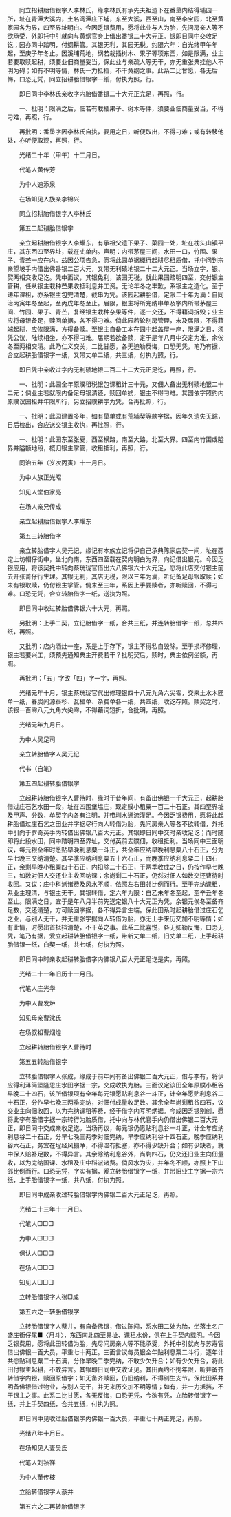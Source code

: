 <!-- { "loadSidebar": true } -->
　　同立招耕胎借银字人李林氏，缘李林氏有承先夫祖遗下在番垦内结得埔园一所，址在青潭大溪内，土名湾潭庄下埔，东至大溪，西至山，南至李宝园，北至黄家园各为界，四至界址明白。今因乏银费用，愿将此业与人为胎，先问房亲人等不欲承受，外即托中引就向与黄纲官身上借出番银二十大元正。银即日同中交收足讫；园亦同中踏明，付纲耕管。其银无利，其园无税。约限六年：自光绪甲午年起，至庚子年冬止。因溪埔荒地，纲若栽插树木、果子等项东西，如是限满，业主若要取赎起耕，须要业佃商量妥当。保此业与亲疏人等无干，亦无重张典挂他人不明为碍；如有不明等情，林氏一力抵挡，不干黄纲之事。此系二比甘愿，各无后悔，口恐无凭，同立招耕胎借银字一纸，付执为照，行。

　　即日同中李林氏亲收字内胎借番银二十大元正完足，再照，行。

　　一、批明：限满之后，佃若有栽插果子、树木等件，须要业佃商量妥当，不得刁难，再照，行。

　　再批明：番垦字因李林氏自执，要用之日，听便取出，不得刁难；或有转移他处，亦听便取观，再照，行。

　　光绪二十年（甲午）十二月日。

　　代笔人黄传芳

　　为中人速添泉

　　在场知见人族亲李锦兴

　　同立招耕胎借银字人李林氏

　　第五二起耕胎借银字

　　亲立起耕胎借银字人李耀东，有承祖父遗下果子、菜园一处，址在枕头山镇平庄，其东西四至界址，载在丈单内。声明：内带茅屋三间，水田一口，竹围、果子、青苎一应在内。兹因公项告急，愿将此园单据概行起耕尽租质借，托中问到宗亲望坡手内借出佛番银二百大元，又带无利碛地银二十二大元正。当场立字，银、契两相交收足讫。凭中面议，其银免利，该园无税，就此果园踏明四至，交付银主管耕，任从银主栽种苎果收抵利息并工资。无论年冬之丰歉，系银主之造化。至于递年课租，亦系银主包完清楚，截串为凭。该园起耕胎借，定限二十年为满：自同治丙寅年冬至起，至丙戊年冬至止。届限，银主将所完纳串单及字内所带茅屋三间、竹园、果子、青苎，复经银主栽种杂果等件，逐一交还，不得藉词拆毁；业主应将母银备足，赎回单据，各不得刁难。倘此园若轮别房管理，未及届限，不得藉端起耕，应俟限满，方得备赎。至银主自备工本在园中起盖屋一座，限满之日，须凭公议，陆续相坐，亦不得刁难。届期若欲备赎，定于是年八月中交定为准，余俟冬至两相交清。此乃仁义交关，二比甘愿，各无迫勒反悔，口恐无凭，笔乃有据，合立起耕胎借银字一纸，又带丈单二纸，共三纸，付执为照，行。

　　即日凭中亲收过字内无利碛地银二百二十二大元正足讫，再照，行。

　　一、批明：此园全年原贌租税银包课租计三十元，又佃人备出无利碛地银二十二元；倘业主若就限内备足母银清还，赎回单掳，银主不得刁难。其园依字照约内原贌议园租并年限所行，另立招贌耕字为凭，合再批照，行。

　　一、批明：此园建置多年，如有垦单或有荒埔契等款字据，因年久遗失无踪，日后检出，合应送交银主收执，再批照，行。

　　一、批明：此园东至张夏，西至横路，南至大路，北至大界。四至内竹围或隘界并隘额地段，概归银主掌管，收租抵利，再照，行。

　　同治五年（岁次丙寅）十一月日。

　　为中人族正光昭

　　知见人堂伯家亮

　　在场人亲兄传成

　　亲立起耕胎借银字人李耀东

　　第五三转胎借字

　　亲立转胎借字人吴元记，缘记有本族立记将伊自己承典陈家店契一间，址在西定上坊帽仔街中，坐北向南，东西四至载在契内明白为界，向记借出银元。今因乏银应用，将该契托中转向蔡珖珑官借出六八佛银六十大元足，愿将此店交付银主前去开张菁仔行生理。其银无利，其店无税，限以三年为满，听记备足母银取赎；如未有银取赎，仍付银主掌管。倘未至三年，系因上手要赎者，亦听赎回，不得刁难。口恐无凭，合立转胎借字一纸，送执为照。

　　即日同中收过转胎借佛银六十大元，再照。

　　另批明：上手二契，立记胎借字一纸，合共三纸，并连转胎借字一纸，总共四纸，再照。

　　又批明：店内酒灶一座，系是上手存下，银主不得私自毁除。至于损坏修理，银主若要兴工，须预先通知典主开费若干？批明契后。赎时，典主依例坐额，再照。

　　再批明：「五」字改「四」字一字，再照。

　　光绪元年十月，银主蔡珖珑官代出修理银四十八元九角六尖零，交来土水木匠单一纸，春炭间源泰杉、瓦楹单、杂费单各一纸，共四纸，收讫存照。赎契之时，该银一百零八元九角六尖零，不得藉词短折，合批明，再照。

　　光绪元年九月日。

　　为中人吴足司

　　亲立转胎借字人吴元记

　　代书（自笔）

　　第五四起耕转胎借银字

　　立起耕转胎借银字人曹待时，缘时于昔年间，有备出佛银一千大元正，起耕胎借过庄石乞水田一段，址在四围堡塭庄，现定贌小租粟一百二十石正。其四至界址及甲声、分数，单契字内各有注明，并带圳水通流灌足。今因乏银费用，愿将此起耕胎借过庄石乞之田业并字据尽行向人转借为胎，先问房亲人等各不欲转借，外托中引向于罗奇英手内转借出佛银八百大元正。其银即日同中交时亲收足讫；而时随即将此段水田，同中踏明四至界址，交付英前去贌佃，收租抵利。当场同中三面明议，每元银全年时愿贴早晚利息粟一斗正，共全年应纳早晚利息粟八十石正，分为早七晚三交纳清楚。其早季应纳利息粟五十六石正，而晚季应纳利息粟二十四石正，余剩早晚小租粟四十石正，内扣除二十石正，于两季收成之日，仍按作早七晚三，如数对佃人交还业主收回纳课；余尚剩二十石正，仍然对佃人如数交还曹待时收回。又议：庄中科派诸费及风水不顺，依照左右田邻比例而行。至于完纳课租，系业主理清，与银主无干。其银转借，定六年为限：自乙未年冬至起，至辛丑年冬至止。限满之日，宜于是年八月半前先送定银八十大元正为凭，余银元俟冬至备齐足数，交还清楚，方可赎回字据，各不得异言生端。保此田系时起耕胎借过庄石乞之业，与别人无干，并无重张字据向人转借为胎，亦无上手来历交加不明等情；如有此情，时愿出首抵挡清楚，不干英之事。此系二比喜悦，各无抑勒反悔，口恐无凭，笔乃有据，爰立起耕转胎借银字一纸，带新丈单二纸，旧丈单二纸，上手起耕胎借银一纸，白契一纸，共七纸，付执为照。

　　即日同中时亲收起耕转胎借字内佛银八百大元正足讫是实，再照。

　　光绪二十一年旧历十一月日。

　　代笔人庄光华

　　为中人曹发炉

　　知见母亲曹沈氏

　　在场叔祖曹烟煌

　　立起耕转胎借银字人曹待时

　　第五五转胎借银字

　　立转胎借银字人张成，缘成于前年间有备出佛银二百大元正，借与李有，将伊应得利泽简堡隆恩庄水田字据一宗，交成收执为胎。三面议定该田全年原贌小租谷早晚二十四石，该所借银项有全年每元银愿贴利息谷一斗正，计全年愿贴利息谷二十石正，分作早七晚三两季完纳，对佃付成量收足数。其余全年尚剩租谷四石，议交业主向佃收回，以为完纳课租等费，经于借字内写明炳据。今成因乏银别创，愿将此李有胎借字据一宗转行为胎质借，托中向与林代官手内仍借出佛银二百大元正，即日同中交成亲收足讫。当场再议，每元银仍愿贴利息谷一斗正，计全年应纳利息谷二十石正，分早七晚三两季对佃完纳，早季应纳利谷十四石正，晚季应纳利谷六石正，务宜在埕经风搧净，不得湿冇抵塞，亦不得少缺升合；如有少缺者，就中保人赔补足数，不得异言。其余除纳利息谷外，尚剩四石，仍交还旧业主向佃量收，以为完纳国课、水租及庄中科派诸费。倘风水为灾，并年冬不顺，亦照上下山邻比例而行。口恐无凭，字实有据，爰立转胎借银字一纸，并带旧业主字据一宗六纸，上手胎借银字一纸，共八纸，付执为照。

　　即日同中成亲收过转胎借银字内佛银二百大元正足讫，再照。

　　光绪二十三年十一月日。

　　代笔人□□□

　　为中人□□□

　　保认人□□□

　　在场人□□□

　　知见人□□□

　　立转胎借银字人张□成

　　第五六之一转胎借银字

　　立转胎借银字人蔡井，有自备佛银，借过陈闯，系水田二处为胎，坐落土名广盛庄街仔尾■〈月斗〉，东西南北四至界址、课租水份，俱在上手契内载明。今因乏银费用，愿将此田转借为胎，先尽问房亲人等不能承受，外托中引就向与苏寿官借出佛银一百大员，平重七十两正。三面言议每员银全年贴利息粟二斗行，逐年计共愿贴利息粟二十石满，分作早晚二季完纳，不敢少欠升合；如有少欠升合，将此田付银主起耕，不敢异言。其银即日同中交收证见。其田面约不拘年限，听井备齐转借字内银，赎回原借字；如无备齐赎回，仍旧纳利，不得别生支节。保此田系井明备佛银借过物业，与别人无干，并无来历交加不明等情；如有，井一力抵挡，不干银主之事。此系二比甘愿，各无反悔，口恐无凭，今欲有凭，立胎转借银字一纸，并上手契四纸，合共五纸，付执为照。

　　即日同中见收过胎借银字内佛银一百大员，平重七十两正完足，再照。

　　光绪八年十月日。

　　在场知见人妻吴氏

　　代笔人刘祯祥

　　为中人董传枝

　　立胎转借银字人蔡井

　　第五六之二再转胎借银字

